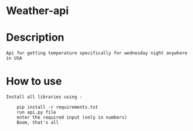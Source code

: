 # Weather-api

# Description
    Api for getting temperature specifically for wednesday night anywhere in USA


# How to use

    Install all libraries using -

        pip install -r requirements.txt
        run api.py file
        enter the required input (only in numbers)
        Boom, that's all


    